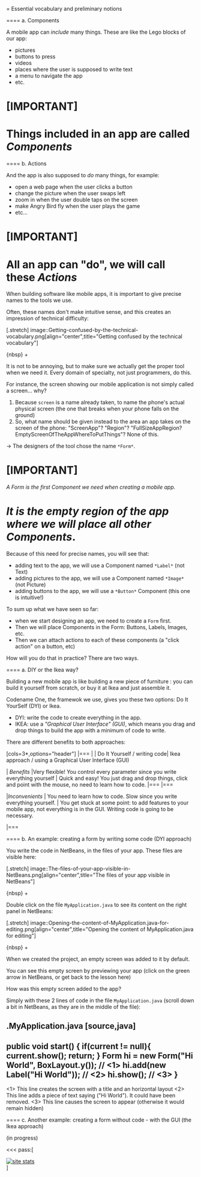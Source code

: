= Essential vocabulary and preliminary notions

==== a. Components

A mobile app can *include* many things. These are like the Lego blocks of our app:

- pictures
- buttons to press
- videos
- places where the user is supposed to write text
- a menu to navigate the app
- etc.

[IMPORTANT]
====
Things included in an app are called *Components*
====

==== b. Actions

And the app is also supposed to *do* many things, for example:

- open a web page when the user clicks a button
- change the picture when the user swaps left
- zoom in when the user double taps on the screen
- make Angry Bird fly when the user plays the game
- etc...

[IMPORTANT]
====
All an app can "do", we will call these *Actions*
====


When building software like mobile apps, it is important to give precise names to the tools we use.

Often, these names don't make intuitive sense, and this creates an impression of technical difficulty:

[.stretch]
image::Getting-confused-by-the-technical-vocabulary.png[align="center",title="Getting confused by the technical vocabulary"]

{nbsp} +

It is not to be annoying, but to make sure we actually get the proper tool when we need it. Every domain of specialty, not just programmers, do this.

For instance, the screen showing our mobile application is not simply called a screen... why?

1. Because `screen` is a name already taken, to name the phone's actual physical screen (the one that breaks when your phone falls on the ground)
2. So, what name should be given instead to the area an app takes on the screen of the phone: "ScreenApp"? "Region"? "FullSizeAppRegion? EmptyScreenOfTheAppWhereToPutThings"? None of this.

->  The designers of the tool chose the name `*Form*`.

[IMPORTANT]
====
*A Form is the first Component we need when creating a mobile app.*

*It is the empty region of the app where we will place all other Components*.
====

Because of this need for precise names, you will see that:

- adding text to the app, we will use a Component named `*Label*` (not Text)
- adding pictures to the app, we will use a Component named `*Image*` (not Picture)
- adding buttons to the app, we will use a `*Button*` Component (this one is intuitive!)


To sum up what we have seen so far:

- when we start designing an app, we need to create a `Form` first.
- Then we will place Components in the Form: Buttons, Labels, Images, etc.
- Then we can attach actions to each of these components (a "click action" on a button, etc)

How will you do that in practice? There are two ways.

==== a. DIY or the Ikea way?

Building a new mobile app is like building a new piece of furniture : you can build it yourself from scratch, or buy it at Ikea and just assemble it.

Codename One, the framewok we use, gives you these two options: Do It YourSelf (DYI) or Ikea.

- DYI: write the code to create everything in the app.
- IKEA: use a *"Graphical User Interface" (GUI)*, which means you drag and drop things to build the app with a minimum of code to write.

There are different benefits to both approaches:

[cols=3*,options="header"]
|===
|                         | Do It Yourself / writing code| Ikea approach / using a Graphical User Interface (GUI)

| *Benefits*                |Very flexible! You control every parameter since you write everything yourself | Quick and easy! You just drag and drop things, click and point with the mouse, no need to learn how to code.
|===
|===

|*Inconvenients* | You need to learn how to code. Slow since you write everything yourself. | You get stuck at some point: to add features to your mobile app, not everything is in the GUI. Writing code is going to be necessary.

|===


==== b. An example: creating a form by writing some code (DYI approach)

You write the code in NetBeans, in the files of your app. These files are visible here:

[.stretch]
image::The-files-of-your-app-visible-in-NetBeans.png[align="center",title="The files of your app visible in NetBeans"]

{nbsp} +

Double click on the file `MyApplication.java` to see its content on the right panel in NetBeans:

[.stretch]
image::Opening-the-content-of-MyApplication.java-for-editing.png[align="center",title="Opening the content of MyApplication.java for editing"]

{nbsp} +

When we created the project, an empty screen was added to it by default.

You can see this empty screen by previewing your app (click on the green arrow in NetBeans, or get back to the lesson here)


How was this empty screen added to the app?

Simply with these 2 lines of code in the file `MyApplication.java` (scroll down a bit in NetBeans, as they are in the middle of the file):

.MyApplication.java
[source,java]
----
public void start() {
    if(current != null){
        current.show();
        return;
    }
    Form hi = new Form("Hi World", BoxLayout.y()); // <1>
    hi.add(new Label("Hi World")); // <2>
    hi.show(); // <3>
}
----
<1> This line creates the screen with a title and an horizontal layout
<2> This line adds a piece of text saying ("Hi World"). It could have been removed.
<3> This line causes the screen to appear (otherwise it would remain hidden)

==== c. Another example: creating a form without code - with the GUI (the Ikea approach)

(in progress)


<<<
pass:[    <!-- Start of StatCounter Code for Default Guide -->
    <script type="text/javascript">
        var sc_project = 11592657;
        var sc_invisible = 1;
        var sc_security = "11592657";
        var scJsHost = (("https:" == document.location.protocol) ?
            "https://secure." : "http://www.");
        document.write("<sc" + "ript type='text/javascript' src='" +
            scJsHost +
            "statcounter.com/counter/counter.js'></" + "script>");
    </script>
    <noscript><div class="statcounter"><a title="site stats"
    href="http://statcounter.com/" target="_blank"><img
    class="statcounter"
    src="//c.statcounter.com/11592657/0/11592657/1/" alt="site
    stats"></a></div></noscript>
    <!-- End of StatCounter Code for Default Guide -->]
